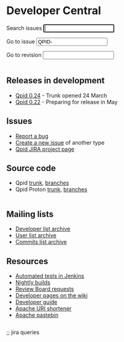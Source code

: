 # Developer Central

<div id="developer-forms">
  <form id="jira-search-form" action="?" method="post">
    <span class="accesskey">S</span>earch issues <input name="text" type="text" accesskey="s" autofocus="autofocus"/>
  </form>

  <form id="jira-goto-form" action="?" method="get">
    Go to <span class="accesskey">i</span>ssue <input name="jira" value="QPID-" accesskey="i"/>
  </form>

  <form id="viewvc-goto-form" action="http://svn.apache.org/viewvc" method="get">
    <input type="hidden" name="view" value="revision"/>
    Go to <span class="accesskey">r</span>evision <input type="text" name="revision" accesskey="r"/>
  </form>
</div>

<div class="two-column" markdown="1">
<div class="column" markdown="1">

## Releases in development

 - [Qpid 0.24](https://cwiki.apache.org/qpid/024-release.html) - Trunk
   opened 24 March
 - [Qpid 0.22](https://cwiki.apache.org/qpid/022-release.html) -
   Preparing for release in May

## Issues

 - [Report a bug](https://issues.apache.org/jira/secure/CreateIssue.jspa?pid=12310520&amp;issuetype=1&amp;priority=3)
 - [Create a new issue](https://issues.apache.org/jira/secure/CreateIssue.jspa?pid=12310520) of another type
 - [Qpid JIRA project page](https://issues.apache.org/jira/browse/qpid)

## Source code

 - Qpid [trunk](https://svn.apache.org/repos/asf/qpid/trunk/qpid), [branches](https://svn.apache.org/repos/asf/qpid/branches)
 - Qpid Proton [trunk](https://svn.apache.org/repos/asf/qpid/proton/trunk), [branches](https://svn.apache.org/repos/asf/qpid/proton/branches)

</div>
<div class="column" markdown="1">

## Mailing lists

 - [Developer list archive](http://qpid.2158936.n2.nabble.com/Apache-Qpid-developers-f7254403.html)
 - [User list archive](http://qpid.2158936.n2.nabble.com/Apache-Qpid-users-f2158936.html)
 - [Commits list archive](http://qpid.2158936.n2.nabble.com/Apache-Qpid-commits-f7106555.html)

## Resources

 - [Automated tests in Jenkins](https://builds.apache.org//view/M-R/view/Qpid/)
 - [Nightly builds](@site-url@/resources.html#nightly-builds)
 - [Review Board requests](https://reviews.apache.org/groups/qpid/)
 - [Developer pages on the wiki](https://cwiki.apache.org/qpid/developer-pages.html)
 - [Developer guide](https://cwiki.apache.org/qpid/qpid-project-developers-guide.html)
 - [Apache URI shortener](http://s.apache.org/)
 - [Apache pastebin](https://paste.apache.org/)

</div>
</div>

;; jira queries
